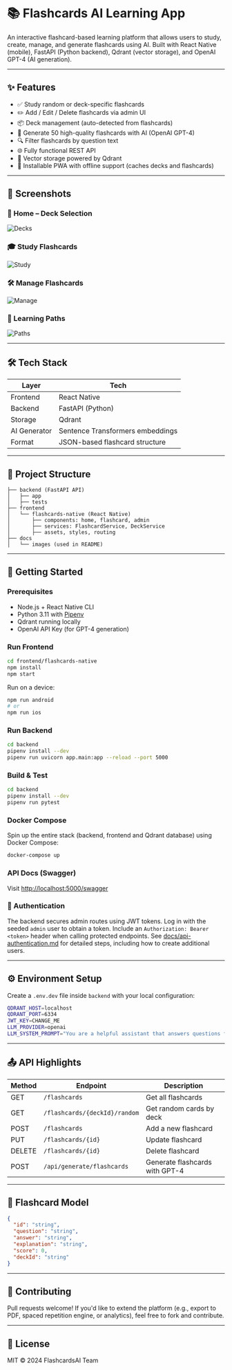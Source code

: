 # 📚 Flashcards AI Learning App

An interactive flashcard-based learning platform that allows users to study, create, manage, and generate flashcards using AI. Built with React Native (mobile), FastAPI (Python backend), Qdrant (vector storage), and OpenAI GPT-4 (AI generation).

---

## ✨ Features

- ✅ Study random or deck-specific flashcards
- ✏️ Add / Edit / Delete flashcards via admin UI
- 📦 Deck management (auto-detected from flashcards)
- 🤖 Generate 50 high-quality flashcards with AI (OpenAI GPT-4)
- 🔍 Filter flashcards by question text
- 🌐 Fully functional REST API
- 💾 Vector storage powered by Qdrant
- 📱 Installable PWA with offline support (caches decks and flashcards)

---

## 📸 Screenshots

### 🧠 Home – Deck Selection
![Decks](docs/images/home-decks.png)

### 🎓 Study Flashcards
![Study](docs/images/study-mode.png)

### 🛠️ Manage Flashcards
![Manage](docs/images/manage-flashcards.png)

### 🧭 Learning Paths
![Paths](docs/images/learning-paths.png)

---

## 🛠️ Tech Stack

| Layer         | Tech                                  |
|---------------|----------------------------------------|
| Frontend      | React Native                    |
| Backend       | FastAPI (Python)                       |
| Storage       | Qdrant                                 |
| AI Generator  | Sentence Transformers embeddings       |
| Format        | JSON-based flashcard structure         |

---

## 📂 Project Structure

```
├── backend (FastAPI API)
│   ├── app
│   ├── tests
├── frontend
│   └── flashcards-native (React Native)
│       ├── components: home, flashcard, admin
│       ├── services: FlashcardService, DeckService
│       ├── assets, styles, routing
├── docs
│   └── images (used in README)
```

---

## 🚀 Getting Started

### Prerequisites
- Node.js + React Native CLI
- Python 3.11 with [Pipenv](https://pipenv.pypa.io/)
- Qdrant running locally
- OpenAI API Key (for GPT-4 generation)

### Run Frontend

```bash
cd frontend/flashcards-native
npm install
npm start
```

Run on a device:
```bash
npm run android
# or
npm run ios
```

### Run Backend

```bash
cd backend
pipenv install --dev
pipenv run uvicorn app.main:app --reload --port 5000
```

### Build & Test

```bash
cd backend
pipenv install --dev
pipenv run pytest
```

### Docker Compose

Spin up the entire stack (backend, frontend and Qdrant database) using Docker Compose:

```bash
docker-compose up
```

### API Docs (Swagger)
Visit [http://localhost:5000/swagger](http://localhost:5000/swagger)

### 🔐 Authentication
The backend secures admin routes using JWT tokens. Log in with the seeded
`admin` user to obtain a token. Include an `Authorization: Bearer <token>`
header when calling protected endpoints. See
[docs/api-authentication.md](docs/api-authentication.md) for detailed steps,
including how to create additional users.

---

## ⚙️ Environment Setup

Create a `.env.dev` file inside `backend` with your local configuration:

```bash
QDRANT_HOST=localhost
QDRANT_PORT=6334
JWT_KEY=CHANGE_ME
LLM_PROVIDER=openai
LLM_SYSTEM_PROMPT="You are a helpful assistant that answers questions for a flashcard. Respond in JSON with 'answer' and 'explanation' fields."
```

---

## 📤 API Highlights

| Method | Endpoint                      | Description                        |
|--------|-------------------------------|------------------------------------|
| GET    | `/flashcards`                 | Get all flashcards                 |
| GET    | `/flashcards/{deckId}/random`| Get random cards by deck           |
| POST   | `/flashcards`                 | Add a new flashcard                |
| PUT    | `/flashcards/{id}`            | Update flashcard                   |
| DELETE | `/flashcards/{id}`            | Delete flashcard                   |
| POST   | `/api/generate/flashcards`   | Generate flashcards with GPT-4     |

---

## 🧠 Flashcard Model

```json
{
  "id": "string",
  "question": "string",
  "answer": "string",
  "explanation": "string",
  "score": 0,
  "deckId": "string"
}
```

---

## 🙌 Contributing

Pull requests welcome! If you'd like to extend the platform (e.g., export to PDF, spaced repetition engine, or analytics), feel free to fork and contribute.

---

## 📃 License

MIT © 2024 FlashcardsAI Team